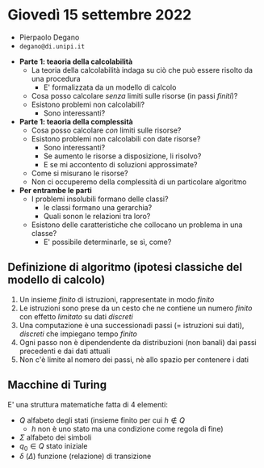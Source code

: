 # Giovedì 15 settembre 2022

- Pierpaolo Degano
- `degano@di.unipi.it`

<!-- -->

- **Parte 1: teaoria della calcolabilità**
    - La teoria della calcolabilità indaga su ciò che può essere risolto da una procedura
        - E' formalizzata da un modello di calcolo
    - Cosa posso calcolare *senza* limiti sulle risorse (in passi *finiti*)?
    - Esistono problemi non calcolabili?
        - Sono interessanti?
- **Parte 1: teaoria della complessità**
    - Cosa posso calcolare *con* limiti sulle risorse?
    - Esistono problemi non calcolabili con date risorse?
        - Sono interessanti?
        - Se aumento le risorse a disposizione, li risolvo?
        - E se mi accontento di soluzioni approssimate?
    - Come si misurano le risorse?
    - Non ci occuperemo della complessità di un particolare algoritmo
- **Per entrambe le parti**
    - I problemi insolubili formano delle classi?
        - le classi formano una gerarchia?
        - Quali sonon le relazioni tra loro?
    - Esistono delle caratteristiche che collocano un problema in una classe?
        - E' possibile determinarle, se sì, come?

<!-- -->

## Definizione di algoritmo (ipotesi classiche del modello di calcolo)

1. Un insieme *finito* di istruzioni, rappresentate in modo *finito*
2. Le istruzioni sono prese da un cesto che ne contiene un numero *finito* con effetto *limitato* su dati *discreti*
3. Una computazione è una successionadi passi (= istruzioni sui dati), *discreti* che impiegano tempo *finito*
4. Ogni passo non è dipendendente da distribuzioni (non banali) dai passi precedenti e dai dati attuali
5. Non c'è limite al nomero dei passi, nè allo spazio per contenere i dati


## Macchine di Turing

E' una struttura matematiche fatta di 4 elementi:

- $Q$ alfabeto degli stati (insieme finito per cui $h \not\in Q$
    - $h$ non è uno stato ma una condizione come regola di fine)
- $\Sigma$  alfabeto dei simboli
- $q_0 \in Q$ stato iniziale
- $\delta$ ($\Delta$) funzione (relazione) di transizione
